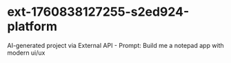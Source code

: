 # ext-1760838127255-s2ed924-platform
AI-generated project via External API - Prompt: Build me a notepad app with modern ui/ux
